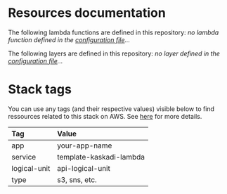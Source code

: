 # Resources documentation

The following lambda functions are defined in this repository:
_no lambda function defined in the [configuration file](./serverless.yml)..._

The following layers are defined in this repository:
_no layer defined in the [configuration file](./serverless.yml)..._

# Stack tags

You can use any tags (and their respective values) visible below to find ressources related to this stack on AWS. See [here](https://docs.amazonaws.cn/en_us/AWSCloudFormation/latest/UserGuide/aws-properties-resource-tags.html) for more details.

| Tag          | Value                   |
| :----------- | :---------------------- |
| app          | your-app-name           |
| service      | template-kaskadi-lambda |
| logical-unit | api-logical-unit        |
| type         | s3, sns, etc.           |
